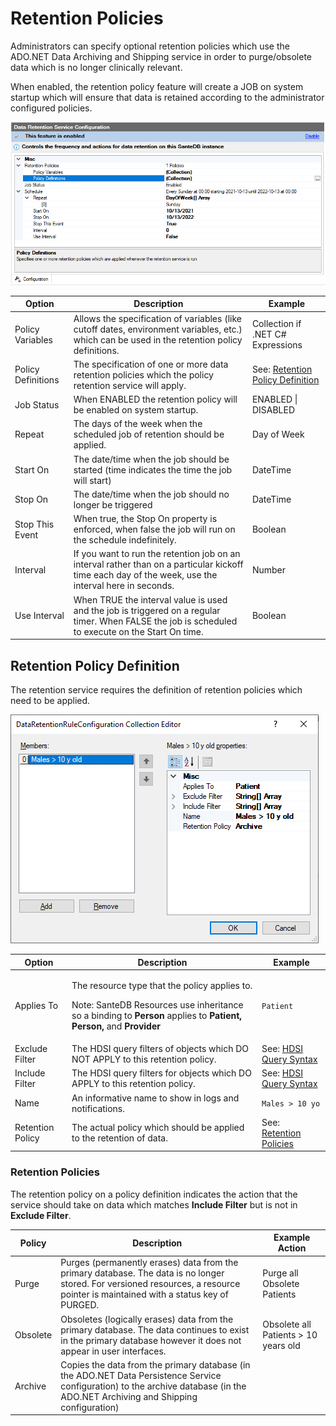 # Retention Policies

Administrators can specify optional retention policies which use the ADO.NET Data Archiving and Shipping service in order to purge/obsolete data which is no longer clinically relevant.&#x20;

When enabled, the retention policy feature will create a JOB on system startup which will ensure that data is retained according to the administrator configured policies.

![](<../../../../../.gitbook/assets/image (436) (1).png>)

| Option             | Description                                                                                                                                          | Example                                                             |
| ------------------ | ---------------------------------------------------------------------------------------------------------------------------------------------------- | ------------------------------------------------------------------- |
| Policy Variables   | Allows the specification of variables (like cutoff dates, environment variables, etc.) which can be used in the retention policy definitions.        | Collection if .NET C# Expressions                                   |
| Policy Definitions | The specification of one or more data retention policies which the policy retention service will apply.                                              | See: [Retention Policy Definition](retention-policies.md#undefined) |
| Job Status         | When ENABLED the retention policy will be enabled on system startup.                                                                                 | ENABLED \| DISABLED                                                 |
| Repeat             | The days of the week when the scheduled job of retention should be applied.                                                                          | Day of Week                                                         |
| Start On           | The date/time when the job should be started (time indicates the time the job will start)                                                            | DateTime                                                            |
| Stop On            | The date/time when the job should no longer be triggered                                                                                             | DateTime                                                            |
| Stop This Event    | When true, the Stop On property is enforced, when false the job will run on the schedule indefinitely.                                               | Boolean                                                             |
| Interval           | If you want to run the retention job on an interval rather than on a particular kickoff time each day of the week, use the interval here in seconds. | Number                                                              |
| Use Interval       | When TRUE the interval value is used and the job is triggered on a regular timer. When FALSE the job is scheduled to execute on the Start On time.   | Boolean                                                             |

## Retention Policy Definition

The retention service requires the definition of retention policies which need to be applied.&#x20;

![](<../../../../../.gitbook/assets/image (429) (1).png>)

| Option           | Description                                                                                                                                                                                                             | Example                                                                                        |
| ---------------- | ----------------------------------------------------------------------------------------------------------------------------------------------------------------------------------------------------------------------- | ---------------------------------------------------------------------------------------------- |
| Applies To       | <p>The resource type that the policy applies to. </p><p>Note: SanteDB Resources use inheritance so a binding to <strong>Person</strong> applies to <strong>Patient, Person, </strong>and <strong>Provider</strong> </p> | `Patient`                                                                                      |
| Exclude Filter   | The HDSI query filters of objects which DO NOT APPLY to this retention policy.                                                                                                                                          | See: [HDSI Query Syntax](../../../../../developers/service-apis/hl7-fhir/hdsi-query-syntax.md) |
| Include Filter   | The HDSI query filters for objects which DO APPLY to this retention policy.                                                                                                                                             | See: [HDSI Query Syntax](../../../../../developers/service-apis/hl7-fhir/hdsi-query-syntax.md) |
| Name             | An informative name to show in logs and notifications.                                                                                                                                                                  | `Males > 10 yo`                                                                                |
| Retention Policy | The actual policy which should be applied to the retention of data.                                                                                                                                                     | See: [Retention Policies](retention-policies.md#undefined)                                     |

### Retention Policies

The retention policy on a policy definition indicates the action that the service should take on data which matches **Include Filter** but is not in **Exclude Filter**.

| Policy   | Description                                                                                                                                                                      | Example Action                       |
| -------- | -------------------------------------------------------------------------------------------------------------------------------------------------------------------------------- | ------------------------------------ |
| Purge    | Purges (permanently erases) data from the primary database. The data is no longer stored. For versioned resources, a resource pointer is maintained with a status key of PURGED. | Purge all Obsolete Patients          |
| Obsolete | Obsoletes (logically erases) data from the primary database. The data continues to exist in the primary database however it does not appear in user interfaces.                  | Obsolete all Patients > 10 years old |
| Archive  | Copies the data from the primary database (in the ADO.NET Data Persistence Service configuration) to the archive database (in the ADO.NET Archiving and Shipping configuration)  |                                      |
